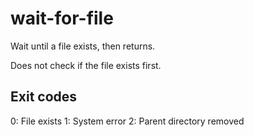wait-for-file
==============

Wait until a file exists, then returns.

Does not check if the file exists first.

Exit codes
-----------

0: File exists
1: System error
2: Parent directory removed
